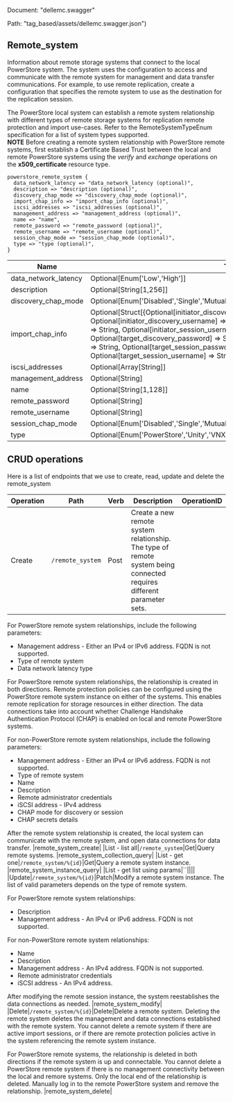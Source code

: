 Document: "dellemc.swagger"


Path: "tag_based/assets/dellemc.swagger.json")

## Remote_system

Information about remote storage systems that connect to the local PowerStore system. The system uses the configuration to access and communicate with the remote system for management and data transfer communications. 
For example, to use remote replication, create a configuration that specifies the remote system to use as the destination for the replication session.

The PowerStore local system can establish a remote system relationship with different types of remote storage systems for replication remote protection and import use-cases. Refer to the RemoteSystemTypeEnum specification for a list of system types supported.  
**NOTE**
Before creating a remote system relationship with PowerStore remote systems, first establish a Certificate Based Trust between the local and remote PowerStore systems using the *verify* and *exchange* operations on the **x509_certificate** resource type.


```puppet
powerstore_remote_system {
  data_network_latency => "data_network_latency (optional)",
  description => "description (optional)",
  discovery_chap_mode => "discovery_chap_mode (optional)",
  import_chap_info => "import_chap_info (optional)",
  iscsi_addresses => "iscsi_addresses (optional)",
  management_address => "management_address (optional)",
  name => "name",
  remote_password => "remote_password (optional)",
  remote_username => "remote_username (optional)",
  session_chap_mode => "session_chap_mode (optional)",
  type => "type (optional)",
}
```

| Name        | Type           | Required       |
| ------------- | ------------- | ------------- |
|data_network_latency | Optional[Enum['Low','High']] | false |
|description | Optional[String[1,256]] | false |
|discovery_chap_mode | Optional[Enum['Disabled','Single','Mutual']] | false |
|import_chap_info | Optional[Struct[{Optional[initiator_discovery_password] => String, Optional[initiator_discovery_username] => String, Optional[initiator_session_password] => String, Optional[initiator_session_username] => String, Optional[target_discovery_password] => String, Optional[target_discovery_username] => String, Optional[target_session_password] => String, Optional[target_session_username] => String, }]] | false |
|iscsi_addresses | Optional[Array[String]] | false |
|management_address | Optional[String] | false |
|name | Optional[String[1,128]] | true |
|remote_password | Optional[String] | false |
|remote_username | Optional[String] | false |
|session_chap_mode | Optional[Enum['Disabled','Single','Mutual']] | false |
|type | Optional[Enum['PowerStore','Unity','VNX','PS_Equallogic','Storage_Center','XtremIO']] | false |



## CRUD operations

Here is a list of endpoints that we use to create, read, update and delete the remote_system

| Operation | Path | Verb | Description | OperationID |
| ------------- | ------------- | ------------- | ------------- | ------------- |
|Create|`/remote_system`|Post|Create a new remote system relationship. The type of remote system being connected requires different parameter sets. 
For PowerStore remote system relationships, include the following parameters:
* Management address - Either an IPv4 or IPv6 address. FQDN is not supported.
* Type of remote system 
* Data network latency type




For PowerStore remote system relationships, the relationship is created in both directions. Remote protection policies can be configured using the PowerStore remote system instance on either of the systems. This enables remote replication for storage resources in either direction. The data connections take into account whether Challenge Handshake Authentication Protocol (CHAP) is enabled on local and remote PowerStore systems.




For non-PowerStore remote system relationships, include the following parameters:
* Management address - Either an IPv4 or IPv6 address. FQDN is not supported.
* Type of remote system
* Name
* Description
* Remote administrator credentials
* iSCSI address - IPv4 address
* CHAP mode for discovery or session 
* CHAP secrets details




After the remote system relationship is created, the local system can communicate with the remote system, and open data connections for data transfer.
|remote_system_create|
|List - list all|`/remote_system`|Get|Query remote systems.
|remote_system_collection_query|
|List - get one|`/remote_system/%{id}`|Get|Query a remote system instance.
|remote_system_instance_query|
|List - get list using params|``||||
|Update|`/remote_system/%{id}`|Patch|Modify a remote system instance. The list of valid parameters depends on the type of remote system.




For PowerStore remote system relationships:

* Description
* Management address - An IPv4 or IPv6 address. FQDN is not supported.




For non-PowerStore remote system relationships:

* Name
* Description
* Management address - An IPv4 address. FQDN is not supported.
* Remote administrator credentials
* iSCSI address - An IPv4 address.




After modifying the remote session instance, the system reestablishes the data connections as needed.
|remote_system_modify|
|Delete|`/remote_system/%{id}`|Delete|Delete a remote system. Deleting the remote system deletes the management and data connections established with the remote system. You cannot delete a remote system if there are active import sessions, or if there are remote protection policies active in the system referencing the remote system instance.




For PowerStore remote systems, the relationship is deleted in both directions if the remote system is up and connectable. You cannot delete a PowerStore remote system if there is no management connectivity between the local and remore systems. Only the local end of the relationship is deleted. Manually log in to the remote PowerStore system and remove the relationship.
|remote_system_delete|
